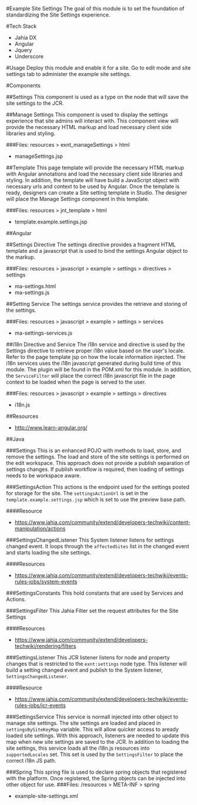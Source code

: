 #Example Site Settings
The goal of this module is to set the foundation of standardizing the Site Settings experience.

#Tech Stack
- Jahia DX
- Angular
- Jquery
- Underscore

#Usage
Deploy this module and enable it for a site.  Go to edit mode and site settings tab to administer the example site settings.

#Components

##Settings
This component is used as a type on the node that will save the site settings to the JCR.

##Manage Settings
This component is used to display the settings experience that site admins will interact with.  This component view will provide the necessary HTML markup and load necessary client side libraries and styling.

###Files: resources > exnt_manageSettings > html
- manageSettings.jsp

##Template
This page template will provide the necessary HTML markup with Angular annotations and load the necessary client side libraries and styling.  In addition, the template will have build a JavaScript object with necessary urls and context to be used by Angular.  Once the template is ready, designers can create a Site setting template in Studio.  The designer will place the Manage Settings component in this template.

###Files: resources > jnt_template > html
- template.example.settings.jsp

##Angular

##Settings Directive
The settings directive provides a fragment HTML template and a javascript that is used to bind the settings Angular object to the markup.

###Files: resources > javascript > example > settings > directives > settings
- ma-settings.html
- ma-settings.js

##Setting Service
The settings service provides the retrieve and storing of the settings.

###Files: resources > javascript > example > settings > services
- ma-settings-services.js

##i18n Directive and Service
The i18n service and directive is used by the Settings directive to retrieve proper i18n value based on the user's locale.  Refer to the page template jsp on how the locale information injected.  The i18n services uses the i18n javascript generated during build time of this module.  The plugin will be found in the POM.xml for this module.  In addition, the `ServiceFilter` will place the correct i18n javascript file in the page context to be loaded when the page is served to the user.

###Files: resources > javascript > example > settings > directives
- i18n.js

##Resources
- http://www.learn-angular.org/

##Java

###Settings
This is an enhanced POJO with methods to load, store, and remove the settings.  The load and store of the site settings is performed on the edit workspace.  This approach does not provide a publish separation of settings changes.  If publish workflow is required, then loading of settings needs to be workspace aware.

###SettingsAction
This actions is the endpoint used for the settings posted for storage for the site.  The `settingsActionUrl` is set in the `template.example.settings.jsp` which is set to use the preview base path.

####Resource
- https://www.jahia.com/community/extend/developers-techwiki/content-manipulation/actions

###SettingsChangedListener
This System listener listens for settings changed event.  It loops through the `affectedSites` list in the changed event and starts loading the site settings.

####Resources
- https://www.jahia.com/community/extend/developers-techwiki/events-rules-jobs/system-events

###SettingsConstants
This hold constants that are used by Services and Actions.

###SettingsFilter
This Jahia Filter set the request attributes for the Site Settings

####Resources
- https://www.jahia.com/community/extend/developers-techwiki/rendering/filters

###SettingsListener
This JCR listener listens for node and property changes that is restricted to the `exnt:settings` node type.  This listener will build a setting changed event and publish to the System listener, `SettingsChangedListener`.
 
####Resource
 - https://www.jahia.com/community/extend/developers-techwiki/events-rules-jobs/jcr-events

###SettingsService
This service is normall injected into other object to manage site settings.  The site settings are loaded and placed in `settingsBySiteKeyMap` variable.  This will allow quicker access to aready loaded site settings.  With this approach, listeners are needed to update this map when new site settings are saved to the JCR.  In addition to loading the site settings, this service loads all the i18n.js resources into `supportedLocales` set.  This set is used by the `SettingsFilter` to place the correct i18n JS path.

###Spring
This spring file is used to declare spring objects that registered with the platform.  Once registered, the Spring objects can be injected into other object for use.
###Files: /resources > META-INF > spring
- example-site-settings.xml